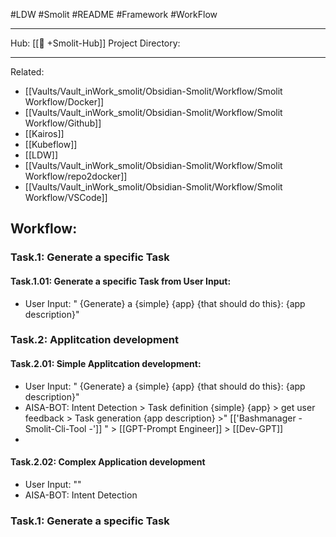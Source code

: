 #LDW #Smolit #README #Framework #WorkFlow 
________________________________________________________________________
Hub: [[🎯 +Smolit-Hub]]
Project Directory:
________________________________________________________________________
Related: 
+ [[Vaults/Vault_inWork_smolit/Obsidian-Smolit/Workflow/Smolit Workflow/Docker]]
+ [[Vaults/Vault_inWork_smolit/Obsidian-Smolit/Workflow/Smolit Workflow/Github]]
+ [[Kairos]]
+ [[Kubeflow]]
+ [[LDW]]
+ [[Vaults/Vault_inWork_smolit/Obsidian-Smolit/Workflow/Smolit Workflow/repo2docker]]
+ [[Vaults/Vault_inWork_smolit/Obsidian-Smolit/Workflow/Smolit Workflow/VSCode]]




## Workflow:
### Task.1: Generate a specific Task
#### Task.1.01: Generate a specific Task from User Input:
+ User Input: " {Generate} a {simple} {app} {that should do this}: {app description}"

### Task.2: Applitcation development
#### Task.2.01: Simple Applitcation development:

+ User Input: " {Generate} a {simple} {app} {that should do this}: {app description}"
+ AISA-BOT: Intent Detection > Task definition {simple} {app} > get user feedback > Task generation {app description} >" [['Bashmanager - Smolit-Cli-Tool -']] "  > [[GPT-Prompt Engineer]] > [[Dev-GPT]] 
+ 



#### Task.2.02: Complex Application development
+ User Input: ""
+ AISA-BOT: Intent Detection

### Task.1: Generate a specific Task